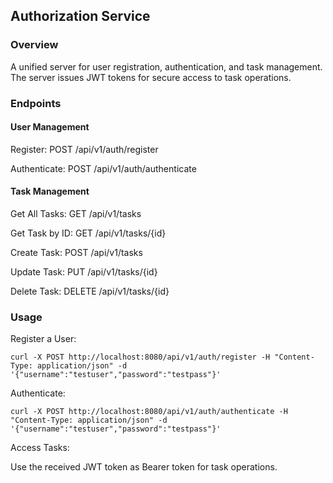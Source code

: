 ## Authorization Service


### Overview
A unified server for user registration, authentication, and task management. The server issues JWT tokens for secure access to task operations.

### Endpoints

#### User Management
Register: POST /api/v1/auth/register

Authenticate: POST /api/v1/auth/authenticate

#### Task Management

Get All Tasks: GET /api/v1/tasks

Get Task by ID: GET /api/v1/tasks/{id}

Create Task: POST /api/v1/tasks

Update Task: PUT /api/v1/tasks/{id}

Delete Task: DELETE /api/v1/tasks/{id}

### Usage
Register a User:


``` 
curl -X POST http://localhost:8080/api/v1/auth/register -H "Content-Type: application/json" -d '{"username":"testuser","password":"testpass"}'
```
Authenticate:

``` 
curl -X POST http://localhost:8080/api/v1/auth/authenticate -H "Content-Type: application/json" -d '{"username":"testuser","password":"testpass"}'
``` 

Access Tasks: 

Use the received JWT token as Bearer token for task operations.
